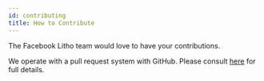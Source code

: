 ```yaml
---
id: contributing
title: How to Contribute
---
```


The Facebook Litho team would love to have your contributions.

We operate with a pull request system with GitHub.  Please consult [here](https://github.com/facebook/litho/blob/master/CONTRIBUTING.md) for full details.
